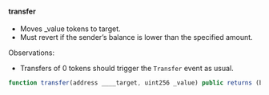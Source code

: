 #### transfer

* Moves _value tokens to target.
* Must revert if the sender’s balance is lower than the specified amount.

Observations:
* Transfers of 0 tokens should trigger the `Transfer` event as usual.

``` js
function transfer(address ____target, uint256 _value) public returns (bool success)
```